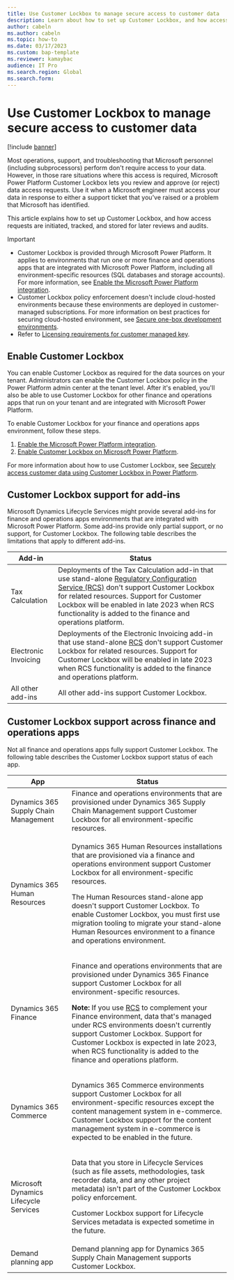 ```yaml
---
title: Use Customer Lockbox to manage secure access to customer data
description: Learn about how to set up Customer Lockbox, and how access requests are initiated, tracked, and stored for later reviews and audits.
author: cabeln
ms.author: cabeln
ms.topic: how-to
ms.date: 03/17/2023
ms.custom: bap-template
ms.reviewer: kamaybac
audience: IT Pro
ms.search.region: Global
ms.search.form:
---
```


# Use Customer Lockbox to manage secure access to customer data

[!include [banner](../includes/banner.md)]

Most operations, support, and troubleshooting that Microsoft personnel (including subprocessors) perform don't require access to your data. However, in those rare situations where this access is required, Microsoft Power Platform Customer Lockbox lets you review and approve (or reject) data access requests. Use it when a Microsoft engineer must access your data in response to either a support ticket that you've raised or a problem that Microsoft has identified.

This article explains how to set up Customer Lockbox, and how access requests are initiated, tracked, and stored for later reviews and audits.

> [!IMPORTANT]
>
> - Customer Lockbox is provided through Microsoft Power Platform. It applies to environments that run one or more finance and operations apps that are integrated with Microsoft Power Platform, including all environment-specific resources (SQL databases and storage accounts). For more information, see [Enable the Microsoft Power Platform integration](../../dev-itpro/power-platform/enable-power-platform-integration.md).
> - Customer Lockbox policy enforcement doesn't include cloud-hosted environments because these environments are deployed in customer-managed subscriptions. For more information on best practices for securing cloud-hosted environment, see [Secure one-box development environments](../../dev-itpro/dev-tools/secure-developer-vm.md).
> - Refer to [Licensing requirements for customer managed key](/power-platform/admin/about-lockbox#licensing-requirements-for-customer-lockbox).

## Enable Customer Lockbox

You can enable Customer Lockbox as required for the data sources on your tenant. Administrators can enable the Customer Lockbox policy in the Power Platform admin center at the tenant level. After it's enabled, you'll also be able to use Customer Lockbox for other finance and operations apps that run on your tenant and are integrated with Microsoft Power Platform.

To enable Customer Lockbox for your finance and operations apps environment, follow these steps.

1. [Enable the Microsoft Power Platform integration](../../dev-itpro/power-platform/enable-power-platform-integration.md).
1. [Enable Customer Lockbox on Microsoft Power Platform](/power-platform/admin/about-lockbox).

For more information about how to use Customer Lockbox, see [Securely access customer data using Customer Lockbox in Power Platform](/power-platform/admin/about-lockbox).

## Customer Lockbox support for add-ins

Microsoft Dynamics Lifecycle Services might provide several add-ins for finance and operations apps environments that are integrated with Microsoft Power Platform. Some add-ins provide only partial support, or no support, for Customer Lockbox. The following table describes the limitations that apply to different add-ins.

| Add-in | Status |
|---|---|
| Tax Calculation | Deployments of the Tax Calculation add-in that use stand-alone [Regulatory Configuration Service (RCS)](../../../finance/localizations/rcs-overview.md) don't support Customer Lockbox for related resources. Support for Customer Lockbox will be enabled in late 2023 when RCS functionality is added to the finance and operations platform. |
| Electronic Invoicing | Deployments of the Electronic Invoicing add-in that use stand-alone [RCS](../../../finance/localizations/rcs-overview.md) don't support Customer Lockbox for related resources. Support for Customer Lockbox will be enabled in late 2023 when RCS functionality is added to the finance and operations platform. |
| All other add-ins | All other add-ins support Customer Lockbox. |

## Customer Lockbox support across finance and operations apps

Not all finance and operations apps fully support Customer Lockbox. The following table describes the Customer Lockbox support status of each app.

| App | Status |
|---|---|
| Dynamics 365 Supply Chain Management | Finance and operations environments that are provisioned under Dynamics 365 Supply Chain Management support Customer Lockbox for all environment-specific resources. |
| Dynamics 365 Human Resources | <p>Dynamics 365 Human Resources installations that are provisioned via a finance and operations environment support Customer Lockbox for all environment-specific resources.</p><p>The Human Resources stand-alone app doesn't support Customer Lockbox. To enable Customer Lockbox, you must first use migration tooling to migrate your stand-alone Human Resources environment to a finance and operations environment.</p> |
| Dynamics 365 Finance | <p>Finance and operations environments that are provisioned under Dynamics 365 Finance support Customer Lockbox for all environment-specific resources.</p><p>**Note:** If you use [RCS](../../../finance/localizations/rcs-overview.md) to complement your Finance environment, data that's managed under RCS environments doesn't currently support Customer Lockbox. Support for Customer Lockbox is expected in late 2023, when RCS functionality is added to the finance and operations platform.</p> |
| Dynamics 365 Commerce | <p>Dynamics 365 Commerce environments support Customer Lockbox for all environment-specific resources except the content management system in e-commerce. Customer Lockbox support for the content management system in e-commerce is expected to be enabled in the future.</p>|
| Microsoft Dynamics Lifecycle Services | <p>Data that you store in Lifecycle Services (such as file assets, methodologies, task recorder data, and any other project metadata) isn't part of the Customer Lockbox policy enforcement.</p><p>Customer Lockbox support for Lifecycle Services metadata is expected sometime in the future.</p> |
| Demand planning app | Demand planning app for Dynamics 365 Supply Chain Management supports Customer Lockbox. |
